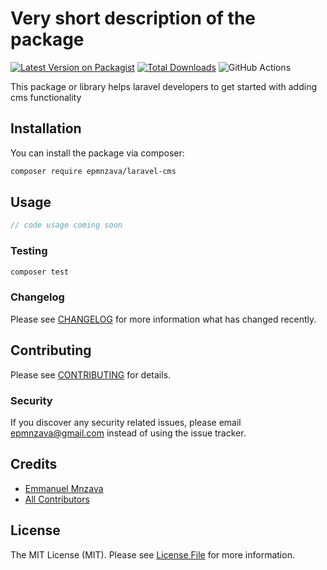 # Very short description of the package

[![Latest Version on Packagist](https://img.shields.io/packagist/v/epmnzava/laravel-cms.svg?style=flat-square)](https://packagist.org/packages/epmnzava/laravel-cms)
[![Total Downloads](https://img.shields.io/packagist/dt/epmnzava/laravel-cms.svg?style=flat-square)](https://packagist.org/packages/epmnzava/laravel-cms)
![GitHub Actions](https://github.com/epmnzava/laravel-cms/actions/workflows/main.yml/badge.svg)

This package or library helps laravel developers to get started with adding cms  functionality

## Installation

You can install the package via composer:

```bash
composer require epmnzava/laravel-cms
```

## Usage

```php
// code usage coming soon
```

### Testing

```bash
composer test
```

### Changelog

Please see [CHANGELOG](CHANGELOG.md) for more information what has changed recently.

## Contributing

Please see [CONTRIBUTING](CONTRIBUTING.md) for details.

### Security

If you discover any security related issues, please email epmnzava@gmail.com instead of using the issue tracker.

## Credits

-   [Emmanuel Mnzava](https://github.com/dbrax)
-   [All Contributors](../../contributors)

## License

The MIT License (MIT). Please see [License File](LICENSE.md) for more information.


